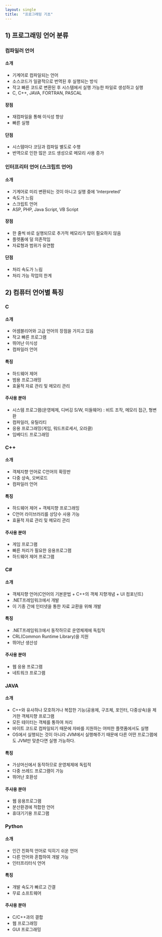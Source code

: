 ```yaml
---
layout: single
title:  "프로그래밍 기초"
---
```


## 1) 프로그래밍 언어 분류

### 컴파일러 언어

#### 소개
- 기계어로 컴파일되는 언어
- 소스코드가 일괄적으로 번역된 후 실행되는 방식
- 작고 빠른 코드로 변환된 후 시스템에서 실행 가능한 파일로 생성하고 실행
- C, C++, JAVA, FORTRAN, PASCAL


#### 장점
- 재컴파일을 통해 이식성 향상
- 빠른 실행


#### 단점
- 시스템마다 코딩과 컴파일 별도로 수행
- 번역으로 인한 많은 코드 생성으로 메모리 사용 증가


### 인터프리터 언어 (스크립트 언어)


#### 소개
- 기계어로 미리 변환되는 것이 아니고 실행 중에 'Interpreted'
- 속도가 느림
- 스크립트 언어
- ASP, PHP, Java Script, VB Script


#### 장점
- 한 줄씩 바로 실행되므로 추가적 메모리가 많이 필요하지 않음
- 플렛폼에 덜 의존적임
- 자료형과 범위가 유연함


#### 단점
- 처리 속도가 느림
- 처리 가능 작업의 한계


## 2) 컴퓨터 언어별 특징


### C


#### 소개
- 어셈블리어와 고급 언어의 장점을 가지고 있음
- 작고 빠른 프로그램
- 뛰어난 이식성
- 컴파일러 언어


#### 특징
- 하드웨어 제어
- 범용 프로그래밍
- 효율적 자료 관리 및 메모리 관리


#### 주사용 분야
- 시스템 프로그램(운영체제, 디버깅 S/W, 미들웨어) : 비트 조작, 메모리 접근, 형변환
- 컴파일러, 유틸리티
- 응용 프로그래밍(게임, 워드프로세서, 오라클)
- 임베디드 프로그래밍


### C++


#### 소개
- 객체지향 언어로 C언어의 확장판
- 다중 상속, 오버로드
- 컴파일러 언어


#### 특징
- 하드웨어 제어 + 객체지향 프로그래밍
- C언어 라이브러리를 상당수 사용 가능
- 효율적 자료 관리 및 메모리 관리


#### 주사용 분야
- 게임 프로그램
- 빠른 처리가 필요한 응용프로그램
- 하드웨어 제어 프로그램


### C#


#### 소개
- 객체지향 언어(C언어의 기본문법 + C++의 객체 지향개념 + UI 컴포넌트)
- .NET프레임워크에서 개발
- 이 기종 간에 인터넷을 통한 자료 교환을 위해 개발


#### 특징
- .NET프레임워크에서 동작하므로 운영체제에 독립적
- CRL(Common Runtime Library)을 지원
- 뛰어난 생산성


#### 주사용 분야
- 웹 응용 프로그램
- 네트워크 프로그램


### JAVA


#### 소개
- C++와 유사하나 모호하거나 복잡한 기능(공용체, 구조체, 포인터, 다중상속)을 제거한 객체지향 프로그램
- 모든 테이터는 객체를 통하여 처리
- 바이트 코드로 컴파일되기 때문에 자바를 지원하는 어떠한 플랫폼에서도 실행
- OS에서 실행되는 것이 아니라 JVM에서 실행해주기 때문에 다른 어떤 프로그램에도 JVM만 맞춘다면 실행 가능하다.


#### 특징
- 가상머신에서 동작하므로 운영체제에 독립적
- 다중 쓰레드 프로그램이 가능
- 뛰어난 호환성


#### 주사용 분야
- 웹 응용프로그램
- 분산환경에 적합한 언어
- 휴대기기용 프로그램


### Python


#### 소개
- 인간 친화적 언어로 익히기 쉬운 언어
- 다른 언어와 혼합하여 개발 가능
- 인터프리터식 언어


#### 특징
- 개발 속도가 빠르고 간결
- 무료 소프트웨어


#### 주사용 분야
- C/C++과의 결합
- 웹 프로그래밍
- GUI 프로그래밍

